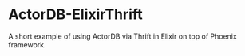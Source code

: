 # ActorDB-ElixirThrift
A short example of using ActorDB via Thrift in Elixir on top of Phoenix framework.
